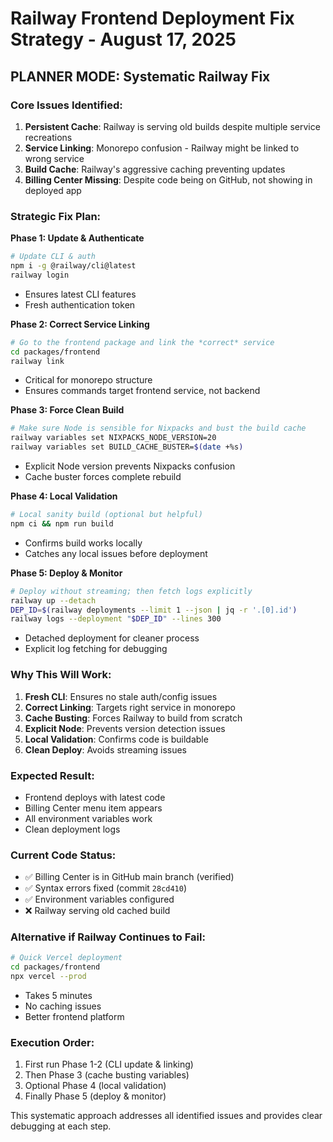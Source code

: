 # Railway Frontend Deployment Fix Strategy - August 17, 2025

## PLANNER MODE: Systematic Railway Fix

### Core Issues Identified:
1. **Persistent Cache**: Railway is serving old builds despite multiple service recreations
2. **Service Linking**: Monorepo confusion - Railway might be linked to wrong service
3. **Build Cache**: Railway's aggressive caching preventing updates
4. **Billing Center Missing**: Despite code being on GitHub, not showing in deployed app

### Strategic Fix Plan:

**Phase 1: Update & Authenticate**
```bash
# Update CLI & auth
npm i -g @railway/cli@latest
railway login
```
- Ensures latest CLI features
- Fresh authentication token

**Phase 2: Correct Service Linking**
```bash
# Go to the frontend package and link the *correct* service
cd packages/frontend
railway link
```
- Critical for monorepo structure
- Ensures commands target frontend service, not backend

**Phase 3: Force Clean Build**
```bash
# Make sure Node is sensible for Nixpacks and bust the build cache
railway variables set NIXPACKS_NODE_VERSION=20
railway variables set BUILD_CACHE_BUSTER=$(date +%s)
```
- Explicit Node version prevents Nixpacks confusion
- Cache buster forces complete rebuild

**Phase 4: Local Validation**
```bash
# Local sanity build (optional but helpful)
npm ci && npm run build
```
- Confirms build works locally
- Catches any local issues before deployment

**Phase 5: Deploy & Monitor**
```bash
# Deploy without streaming; then fetch logs explicitly
railway up --detach
DEP_ID=$(railway deployments --limit 1 --json | jq -r '.[0].id')
railway logs --deployment "$DEP_ID" --lines 300
```
- Detached deployment for cleaner process
- Explicit log fetching for debugging

### Why This Will Work:
1. **Fresh CLI**: Ensures no stale auth/config issues
2. **Correct Linking**: Targets right service in monorepo
3. **Cache Busting**: Forces Railway to build from scratch
4. **Explicit Node**: Prevents version detection issues
5. **Local Validation**: Confirms code is buildable
6. **Clean Deploy**: Avoids streaming issues

### Expected Result:
- Frontend deploys with latest code
- Billing Center menu item appears
- All environment variables work
- Clean deployment logs

### Current Code Status:
- ✅ Billing Center is in GitHub main branch (verified)
- ✅ Syntax errors fixed (commit `28cd410`)
- ✅ Environment variables configured
- ❌ Railway serving old cached build

### Alternative if Railway Continues to Fail:
```bash
# Quick Vercel deployment
cd packages/frontend
npx vercel --prod
```
- Takes 5 minutes
- No caching issues
- Better frontend platform

### Execution Order:
1. First run Phase 1-2 (CLI update & linking)
2. Then Phase 3 (cache busting variables)
3. Optional Phase 4 (local validation)
4. Finally Phase 5 (deploy & monitor)

This systematic approach addresses all identified issues and provides clear debugging at each step.
